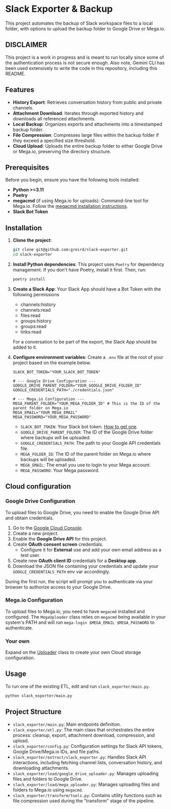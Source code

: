 # Slack Exporter & Backup

This project automates the backup of Slack workspace files to a local folder, with options to upload the backup folder to Google Drive or Mega.io.

## DISCLAIMER

This project is a work in progress and is meant to run locally since some of the authentication process is not secure enough.
Also note, Gemini CLI has been used extensively to write the code in this repository, including this README.

## Features

- **History Export**: Retrieves conversation history from public and private channels.
- **Attachment Download**: Iterates through exported history and downloads all referenced attachments.
- **Local Backup**: Organizes exports and attachments into a timestamped backup folder.
- **File Compression**: Compresses large files within the backup folder if they exceed a specified size threshold.
- **Cloud Upload**: Uploads the entire backup folder to either Google Drive or Mega.io, preserving the directory structure.

## Prerequisites

Before you begin, ensure you have the following tools installed:

- **Python >=3.11**
- **Poetry**
- **megacmd** (if using Mega.io for uploads): Command-line tool for Mega.io. Follow the [megacmd installation instructions](https://github.com/meganz/megacmd).
- **Slack Bot Token**

## Installation

1.  **Clone the project**:
    ```bash
    git clone git@github.com:greird/slack-exporter.git
    cd slack-exporter
    ```

2.  **Install Python dependencies**:
    This project uses `Poetry` for dependency management. If you don't have Poetry, install it first. Then, run:
    ```bash
    poetry install
    ```
3. **Create a Slack App**:
    Your Slack App should have a Bot Token with the following permissions
    - channels:history
    - channels:read
    - files:read
    - groups:history
    - groups:read
    - links:read

    For a conversation to be part of the export, the Slack App should be added to it.


4.  **Configure environment variables**:
    Create a `.env` file at the root of your project based on the example below. 

    ```dotenv
    SLACK_BOT_TOKEN="YOUR_SLACK_BOT_TOKEN"

    # --- Google Drive Configuration ---
    GOOGLE_DRIVE_PARENT_FOLDER="YOUR_GOOGLE_DRIVE_FOLDER_ID"
    GOOGLE_CREDENTIALS_PATH="./credentials.json"

    # --- Mega.io Configuration ---
    MEGA_PARENT_FOLDER="YOUR_MEGA_FOLDER_ID" # This is the ID of the parent folder on Mega.io
    MEGA_EMAIL="YOUR_MEGA_EMAIL"
    MEGA_PASSWORD="YOUR_MEGA_PASSWORD"
    ```

    - `SLACK_BOT_TOKEN`: Your Slack bot token. [How to get one](https://api.slack.com/authentication/basics).
    - `GOOGLE_DRIVE_PARENT_FOLDER`: The ID of the Google Drive folder where backups will be uploaded.
    - `GOOGLE_CREDENTIALS_PATH`: The path to your Google API credentials file.
    - `MEGA_FOLDER_ID`: The ID of the parent folder on Mega.io where backups will be uploaded.
    - `MEGA_EMAIL`: The email you use to login to your Mega account.
    - `MEGA_PASSWORD`: Your Mega password.

## Cloud configuration

### Google Drive Configuration

To upload files to Google Drive, you need to enable the Google Drive API and obtain credentials.

1.  Go to the [Google Cloud Console](https://console.cloud.google.com/).
2.  Create a new project.
3.  Enable the **Google Drive API** for this project.
4.  Create **OAuth consent screen** credentials.
    - Configure it for **External** use and add your own email address as a test user.
5.  Create new **OAuth client ID** credentials for a **Desktop app**.
6.  Download the JSON file containing your credentials and update your `GOOGLE_CREDENTIALS_PATH` env var accordingly.

During the first run, the script will prompt you to authenticate via your browser to authorize access to your Google Drive.

### Mega.io Configuration

To upload files to Mega.io, you need to have `megacmd` installed and configured. The `MegaUploader` class relies on `megacmd` being available in your system's PATH and will run `mega-login $MEGA_EMAIL $MEGA_PASSWORD` to authenticate.

### Your own

Expand on the [Uploader](/slack_exporter/load/uploader.py) class to create your own Cloud storage configuration.

## Usage

To run one of the existing ETL, edit and run `slack_exporter/main.py`.

```bash
python slack_exporter/main.py
```

## Project Structure

- `slack_exporter/main.py`: Main endpoints definition.
- `slack_exporter/etl.py`: The main class that orchestrates the entire process: cleanup, export, attachment download, compression, and upload.
- `slack_exporter/config.py`: Configuration settings for Slack API tokens, Google Drive/Mega.io IDs, and file paths.
- `slack_exporter/extract/slack_exporter.py`: Handles Slack API interactions, including fetching channel lists, conversation history, and downloading attachments.
- `slack_exporter/load/google_drive_uploader.py`: Manages uploading files and folders to Google Drive.
- `slack_exporter/load/mega_uploader.py`: Manages uploading files and folders to Mega.io using `megacmd`.
- `slack_exporter/transform/tools.py`: Contains utility functions such as file compression used during the "transform" stage of the pipeline.